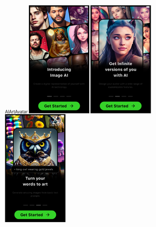 AlArtAvatar
<img src="images/alartss1.png" alt="AlArtAvatar" width="200" height="auto"> <img src="images/alartss2.png" alt="AlArtAvatar" width="200" height="auto"> <img src="images/alartss3.png" alt="AlArtAvatar" width="200" height="auto">
